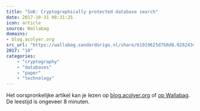 ```yaml
---
title: "SoK: Cryptographically protected database search"
date: 2017-10-31 08:31:25
icon: article
source: Wallabag
domains:
- blog.acolyer.org
src_url: "https://wallabag.sanderdorigo.nl/share/61919625d7b8d8.02824345"
2017: "10"
categories:
    - "cryptography"
    - "databases"
    - "paper"
    - "technology"
---
```

Het oorspronkelijke artikel kan je lezen op [blog.acolyer.org](https://blog.acolyer.org/2017/06/26/sok-cryptographically-protected-database-search/) of [op Wallabag](https://wallabag.sanderdorigo.nl/share/61919625d7b8d8.02824345). De leestijd is ongeveer 8 minuten.
